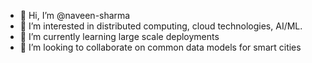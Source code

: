 - 👋 Hi, I’m @naveen-sharma
- 👀 I’m interested in distributed computing, cloud technologies, AI/ML.
- 🌱 I’m currently learning large scale deployments
- 💞️ I’m looking to collaborate on common data models for smart cities

<!---
naveen-sharma-nec/naveen-sharma-nec is a ✨ special ✨ repository because its `README.md` (this file) appears on your GitHub profile.
You can click the Preview link to take a look at your changes.
--->
